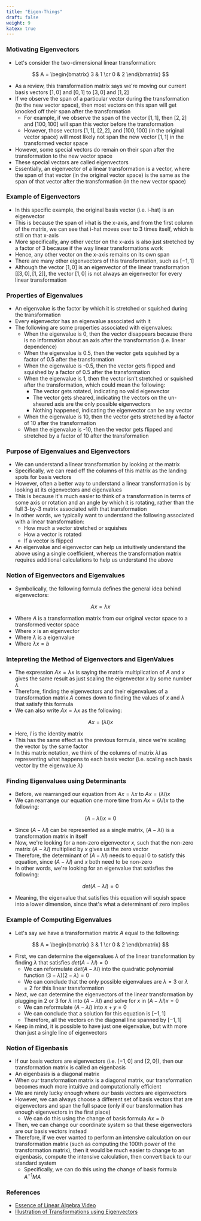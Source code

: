 ```yaml
---
title: "Eigen-Things"
draft: false
weight: 9
katex: true
---
```


### Motivating Eigenvectors
- Let's consider the two-dimensional linear transformation:

$$ A = \begin{bmatrix} 3 & 1 \cr 0 & 2 \end{bmatrix} $$

- As a review, this transformation matrix says we're moving our current basis vectors $[1, 0]$ and $[0, 1]$ to $[3, 0]$ and $[1, 2]$
- If we observe the span of a particular vector during the transformation (to the new vector space), then most vectors on this span will get knocked off their span after the transformation
	- For example, if we observe the span of the vector $[1, 1]$, then $[2, 2]$ and $[100, 100]$ will span this vector before the transformation
	- However, those vectors $[1, 1]$, $[2, 2]$, and $[100, 100]$ (in the original vector space) will most likely not span the new vector $[1, 1]$ in the transformed vector space
- However, some special vectors do remain on their span after the transformation to the new vector space
- These special vectors are called eigenvectors
- Essentially, an eigenvector of a linear transformation is a vector, where the span of that vector (in the original vector space) is the same as the span of that vector after the transformation (in the new vector space)

### Example of Eigenvectors
- In this specific example, the original basis vector (i.e. i-hat) is an eigenvector
- This is because the span of i-hat is the x-axis, and from the first column of the matrix, we can see that i-hat moves over to 3 times itself, which is still on that x-axis
- More specifically, any other vector on the x-axis is also just stretched by a factor of 3 because if the way linear transformations work
- Hence, any other vector on the x-axis remains on its own span
- There are many other eigenvectors of this transformation, such as $[-1, 1]$
- Although the vector $[1, 0]$ is an eigenvector of the linear transformation $[[3, 0], [1, 2]]$, the vector $[1, 0]$ is not always an eigenvector for every linear transformation

### Properties of Eigenvalues
- An eigenvalue is the factor by which it is stretched or squished during the transformation
- Every eigenvector has an eigenvalue associated with it
- The following are some properties associated with eigenvalues:
	- When the eigenvalue is 0, then the vector disappears because there is no information about an axis after the transformation (i.e. linear dependence)
	- When the eigenvalue is 0.5, then the vector gets squished by a factor of 0.5 after the transformation
	- When the eigenvalue is -0.5, then the vector gets flipped and squished by a factor of 0.5 after the transformation
	- When the eigenvalue is 1, then the vector isn't stretched or squished after the transformation, which could mean the following:
		- The vector gets rotated, indicating no valid eigenvector
		- The vector gets sheared, indicating the vectors on the un-sheared axis are the only possible eigenvectors
		- Nothing happened, indicating the eigenvector can be any vector
	- When the eigenvalue is 10, then the vector gets stretched by a factor of 10 after the transformation
	- When the eigenvalue is -10, then the vector gets flipped and stretched by a factor of 10 after the transformation

### Purpose of Eigenvalues and Eigenvectors
- We can understand a linear transformation by looking at the matrix
- Specifically, we can read off the columns of this matrix as the landing spots for basis vectors
- However, often a better way to understand a linear transformation is by looking at its eigenvectors and eigenvalues
- This is because it's much easier to think of a transformation in terms of some axis or rotation and an angle by which it is rotating, rather than the full 3-by-3 matrix associated with that transformation
- In other words, we typically want to understand the following associated with a linear transformation:
	- How much a vector stretched or squishes
	- How a vector is rotated
	- If a vector is flipped
- An eigenvalue and eigenvector can help us intuitively understand the above using a single coefficient, whereas the transformation matrix requires additional calculations to help us understand the above

### Notion of Eigenvectors and Eigenvalues
- Symbolically, the following formula defines the general idea behind eigenvectors:

$$ Ax = \lambda x $$
- Where $A$ is a transformation matrix from our original vector space to a transformed vector space
- Where $x$ is an eigenvector
- Where $\lambda$ is a eigenvalue
- Where $\lambda x = b$

### Intepreting the Method of Eigenvectors and EigenValues 
- The expression $Ax = \lambda x$ is saying the matrix multiplication of $A$ and $x$ gives the same result as just scaling the eigenvector $x$ by some number $\lambda$
- Therefore, finding the eigenvectors and their eigenvalues of a transformation matrix $A$ comes down to finding the values of $x$ and $\lambda$ that satisfy this formula
- We can also write $Ax = \lambda x$ as the following:

$$ Ax = (\lambda I)x $$
- Here, $I$ is the identity matrix
- This has the same effect as the previous formula, since we're scaling the vector by the same factor
- In this matrix notation, we think of the columns of matrix $\lambda I$ as representing what happens to each basis vector (i.e. scaling each basis vector by the eigenvalue $\lambda$)

### Finding Eigenvalues using Determinants
- Before, we rearranged our equation from $Ax = \lambda x$ to $Ax = (\lambda I)x$
- We can rearrange our equation one more time from $Ax = (\lambda I)x$ to the following:

$$ (A-\lambda I)x = 0 $$

- Since $(A-\lambda I)$ can be represented as a single matrix, $(A-\lambda I)$ is a transformation matrix in itself
- Now, we're looking for a non-zero eigenvector $x$, such that the non-zero matrix $(A-\lambda I)$ multiplied by $x$ gives us the zero vector
- Therefore, the determinant of $(A-\lambda I)$ needs to equal 0 to satisfy this equation, since $(A-\lambda I)$ and $x$ both need to be non-zero
- In other words, we're looking for an eigenvalue that satisfies the following:

$$ det(A-\lambda I) = 0 $$

- Meaning, the eigenvalue that satisfies this equation will squish space into a lower dimension, since that's what a determinant of zero implies

### Example of Computing Eigenvalues
- Let's say we have a transformation matrix $A$ equal to the following:

$$ A = \begin{bmatrix} 3 & 1 \cr 0 & 2 \end{bmatrix} $$

- First, we can determine the eigenvalues $\lambda$ of the linear transformation by finding $\lambda$ that satisfies $det(A-\lambda I) = 0$
	- We can reformulate $det(A-\lambda I)$ into the quadratic polynomial function $(3-\lambda)(2-\lambda)=0$
	- We can conclude that the only possible eigenvalues are $\lambda=3$ or $\lambda=2$ for this linear transformation
- Next, we can determine the eigenvectors of the linear transformation by plugging in 2 or 3 for $\lambda$ into $(A-\lambda I)$ and solve for $x$ in $(A-\lambda I)x = 0$
	- We can reformulate $(A-\lambda I)$ into $x+y=0$
	- We can conclude that a solution for this equation is $[-1, 1]$
	- Therefore, all the vectors on the diagonal line spanned by $[-1, 1]$
- Keep in mind, it is possible to have just one eigenvalue, but with more than just a single line of eigenvectors

### Notion of Eigenbasis
- If our basis vectors are eigenvectors (i.e. $[-1, 0]$ and $[2, 0]$), then our transformation matrix is called an eigenbasis
- An eigenbasis is a diagonal matrix
- When our transformation matrix is a diagonal matrix, our transformation becomes much more intuitive and computationally efficient
- We are rarely lucky enough where our basis vectors are eigenvectors
- However, we can always choose a different set of basis vectors that are eigenvectors and span the full space (only if our transformation has enough eigenvectors in the first place)
	- We can do this using the change of basis formula $Ax = b$
- Then, we can change our coordinate system so that these eigenvectors are our basis vectors instead
- Therefore, if we ever wanted to perform an intensive calculation on our transformation matrix (such as computing the 100th power of the transformation matrix), then it would be much easier to change to an eigenbasis, compute the intensive calculation, then convert back to our standard system
	- Specifically, we can do this using the change of basis formula $A^{-1}MA$

### References
- [Essence of Linear Algebra Video](https://www.youtube.com/watch?v=PFDu9oVAE-g&list=PLZHQObOWTQDPD3MizzM2xVFitgF8hE_ab&index=14)
- [Illustration of Transformations using Eigenvectors](https://www.tutorialspoint.com/computer_graphics/3d_transformation.htm)

